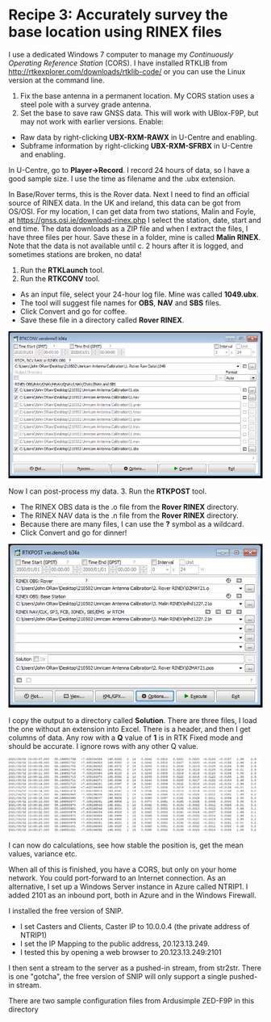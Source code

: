 # Recipe 3: Accurately survey the base location using RINEX files

I use a dedicated Windows 7 computer to manage my _Continuously Operating Reference Station_ (CORS).
I have installed RTKLIB from http://rtkexplorer.com/downloads/rtklib-code/ or you can use the Linux version at the command line.

1. Fix the base antenna in a permanent location. My CORS station uses a steel pole with a survey grade antenna.
2. Set the base to save raw GNSS data. This will work with UBlox-F9P, but may not work with earlier versions. Enable: 
- Raw data by right-clicking **UBX-RXM-RAWX** in U-Centre and enabling.
- Subframe information by right-clicking **UBX-RXM-SFRBX** in U-Centre and enabling.

In U-Centre, go to **Player->Record**. I record 24 hours of data, so I have a good sample size. I use the time as filename and the .ubx extension.

In Base/Rover terms, this is the Rover data.
Next I need to find an official source of RINEX data. In the UK and ireland, this data can be got from OS/OSI.
For my location, I can get data from two stations, Malin and Foyle, at https://gnss.osi.ie/download-rinex.php
I select the station, date, start and end time.
The data downloads as a ZIP file and when I extract the files, I have three files per hour.
Save these in a folder, mine is called **Malin RINEX**.
Note that the data is not available until c. 2 hours after it is logged, and sometimes stations are broken, no data!

1. Run the **RTKLaunch** tool.
2. Run the **RTKCONV** tool.
- As an input file, select your 24-hour log file. Mine was called **1049.ubx**.
- The tool will suggest file names for **OBS**, **NAV** and **SBS** files. 
- Click Convert and go for coffee.
- Save these file in a directory called **Rover RINEX**.

![](RTKCONV.jpg)

Now I can post-process my data.
3. Run the **RTKPOST** tool.
- The RINEX OBS data is the .o file from the **Rover RINEX** directory.
- The RINEX NAV data is the .n file from the **Rover RINEX** directory.
- Because there are many files, I can use the **?** symbol as a wildcard.
- Click Convert and go for dinner!

![](RTKPOST.jpg)

I copy the output to a directory called **Solution**. 
There are three files, I load the one without an extension into Excel.
There is a header, and then I get columns of data.
Any row with a **Q** value of **1** is in RTK Fixed mode and should be accurate. I ignore rows with any other Q value.

![](Output.jpg)

I can now do calculations, see how stable the position is, get the mean values, variance etc.

When all of this is finished, you have a CORS, but only on your home network. 
You could port-forward to an Internet connection.
As an alternative, I set up a Windows Server instance in Azure called NTRIP1.
I added 2101 as an inbound port, both in Azure and in the Windows Firewall.

I installed the free version of SNIP.
- I set Casters and Clients, Caster IP to 10.0.0.4 (the private address of NTRIP1)
- I set the IP Mapping to the public address, 20.123.13.249. 
- I tested this by opening a web browser to 20.123.13.249:2101

I then sent a stream to the server as a pushed-in stream, from str2str.
There is one "gotcha", the free version of SNIP will only support a single pushed-in stream.

There are two sample configuration files from Ardusimple ZED-F9P in this directory


















  
